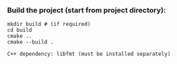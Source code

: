 ### Build the project (start from project directory):
    mkdir build # (if required)
    cd build
    cmake ..
    cmake --build .

    C++ dependency: libfmt (must be installed separately)